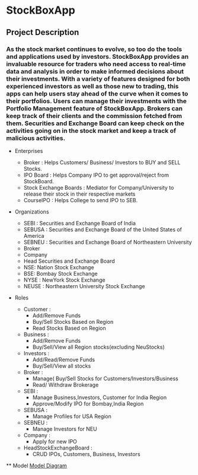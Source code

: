 # StockBoxApp


## Project Description

### As the stock market continues to evolve, so too do the tools and applications used by investors. StockBoxApp provides an invaluable resource for traders who need access to real-time data and analysis in order to make informed decisions about their investments. With a variety of features designed for both experienced investors as well as those new to trading, this apps can help users stay ahead of the curve when it comes to their portfolios. Users can manage their investments with the Portfolio Management feature of StockBoxApp. Brokers can keep track of their clients and the commission fetched from them. Securities and Exchange Board can keep check on the activities going on in the stock market and keep a track of malicious activities.

* Enterprises
  * Broker : Helps Customers/ Business/ Investors to BUY and SELL Stocks.
  * IPO Board : Helps Company IPO to get approval/reject from StockBoard.
  * Stock Exchange Boards : Mediator for Company/University to release their stock in their respective markets
  * CourseIPO : Helps College to send IPO to SEB.
  
* Organizations
  * SEBI : Securities and Exchange Board of India
  * SEBUSA : Securities and Exchange Board of the United States of America
  * SEBNEU : Securities and Exchange Board of Northeastern University
  * Broker
  * Company
  * Head Securities and Exchange Board
  * NSE: Nation Stock Exchange
  * BSE: Bombay Stock Exchange
  * NYSE : NewYork Stock Exchange
  * NEUSE : Northeastern University Stock Exchange
  
* Roles
  * Customer : 
    * Add/Remove Funds
    * Buy/Sell Stocks Based on Region
    * Read Stocks Based on Region
  * Business :
    * Add/Remove Funds
    * Buy/Sell/View all Region stocks(excluding NeuStocks)
  * Investors :
    * Add/Read/Remove Funds
    * Buy/Sell/View all stocks
  * Broker :
    * Manage( Buy/Sell Stocks for Customers/Investors/Business
    * Read/ Withdraw Brokerage
  * SEBI :
    * Manage Business,Investors, Customer for India Region
    * Approve/Modify IPO for Bombay,India Region
  * SEBUSA :
    * Manage Profiles for USA Region
  * SEBNEU : 
    * Manage Investors for NEU
  * Company :
    * Apply for new IPO
  * HeadStockExchangeBoard :
    * CRUD IPOs, Customers, Business, Investors
    
 
 ** Model
 [Model Diagram](FlowChart.jpg)
  

